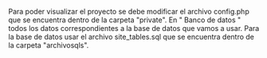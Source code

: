 Para poder visualizar el proyecto se debe modificar el archivo config.php que se encuentra dentro de la carpeta "private". En " Banco de datos " todos los datos correspondientes a la base de datos que vamos a usar.
Para la base de datos usar el archivo site_tables.sql que se encuentra dentro de la carpeta "archivosqls".
